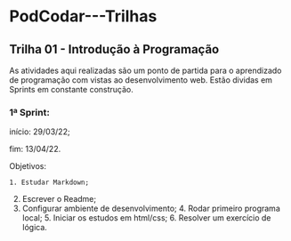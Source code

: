 # PodCodar---Trilhas

## Trilha 01 - Introdução à Programação

As atividades aqui realizadas são um ponto de partida para o aprendizado de programação com vistas ao desenvolvimento web. Estão dividas em Sprints em constante construção.

### 1ª Sprint:

início: 29/03/22;

fim: 13/04/22.

Objetivos:

	1. Estudar Markdown;
  2. Escrever o Readme;
  3. Configurar ambiente de desenvolvimento;
	4. Rodar primeiro programa local;
	5. Iniciar os estudos em html/css;
	6. Resolver um exercício de lógica.
